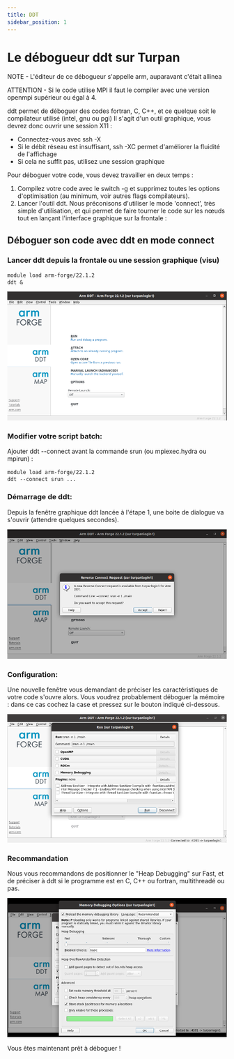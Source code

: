 ```yaml
---
title: DDT
sidebar_position: 1
---
```



# Le débogueur ddt sur Turpan

NOTE - L'éditeur de ce débogueur s'appelle arm, auparavant c'était allinea

ATTENTION - Si le code utilise MPI il faut le compiler avec une version openmpi supérieur ou égal à 4.

ddt permet de déboguer des codes fortran, C, C++, et ce quelque soit le compilateur utilisé (intel, gnu ou pgi) Il s'agit d'un outil graphique, vous devrez donc ouvrir une session X11 :

- Connectez-vous avec ssh -X
- Si le débit réseau est insuffisant, ssh -XC permet d'améliorer la fluidité de l'affichage
- Si cela ne suffit pas, utilisez une session graphique


Pour déboguer votre code, vous devez travailler en deux temps :

1. Compilez votre code avec le switch -g et supprimez toutes les options d'optimisation (au minimum, voir autres flags compilateurs).
2. Lancer l'outil ddt. Nous préconisons d'utiliser le mode 'connect', très simple d'utilisation, et qui permet de faire tourner le code sur les nœuds tout en lançant l'interface graphique sur la frontale :

## Déboguer son code avec ddt en mode connect
### Lancer ddt depuis la frontale ou une session graphique (visu)
```
module load arm-forge/22.1.2 
ddt &
```
![Capture d'écran du formulaire d'engistrement dans le SSO MesoNET](/img/turpan/ddt_1.png)

### Modifier votre script batch:
Ajouter ddt --connect avant la commande srun (ou mpiexec.hydra ou mpirun) :
```
module load arm-forge/22.1.2
ddt --connect srun ...
```

### Démarrage de ddt:
Depuis la fenêtre graphique ddt lancée à l'étape 1, une boite de dialogue va s'ouvrir (attendre quelques secondes).

![Capture d'écran du formulaire d'engistrement dans le SSO MesoNET](/img/turpan/ddt_2.png)

### Configuration:
Une nouvelle fenêtre vous demandant de préciser les caractéristiques de votre code s'ouvre alors. Vous voudrez probablement déboguer la mémoire : dans ce cas cochez la case et pressez sur le bouton indiqué ci-dessous.

![Capture d'écran du formulaire d'engistrement dans le SSO MesoNET](/img/turpan/ddt_3.png)

### Recommandation
Nous vous recommandons de positionner le "Heap Debugging" sur Fast, et de préciser à ddt si le programme est en C, C++ ou fortran, multithreadé ou pas.

![Capture d'écran du formulaire d'engistrement dans le SSO MesoNET](/img/turpan/ddt_4.png)

Vous êtes maintenant prêt à déboguer !










